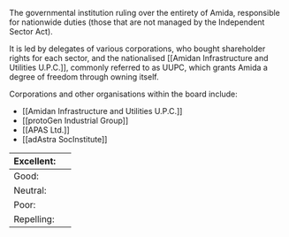 The governmental institution ruling over the entirety of Amida, responsible for nationwide duties (those that are not managed by the Independent Sector Act).

It is led by delegates of various corporations, who bought shareholder rights for each sector, and the nationalised [[Amidan Infrastructure and Utilities U.P.C.]], commonly referred to as UUPC, which grants Amida a degree of freedom through owning itself. 

Corporations and other organisations within the board include:
- [[Amidan Infrastructure and Utilities U.P.C.]]
- [[protoGen Industrial Group]]
- [[APAS Ltd.]]
- [[adAstra SocInstitute]]

| Excellent: |     |
|------------|-----|
| Good:      |     |
| Neutral:   |     |
| Poor:      |     |
| Repelling: |     |

